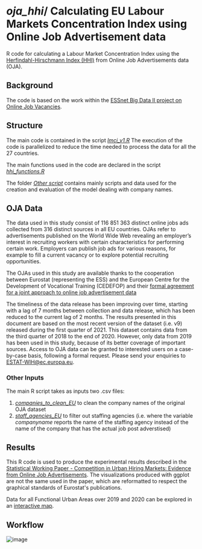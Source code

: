 # _oja_hhi_/ Calculating EU Labour Markets Concentration Index using Online Job Advertisement data

R code for calculating a Labour Market Concentration Index using the [Herfindahl-Hirschmann Index  (HHI)](https://en.wikipedia.org/wiki/Herfindahl%E2%80%93Hirschman_Index) from Online Job Advertisements data (OJA).

## Background

The code is based on the work within the [ESSnet Big Data II project on Online Job Vacancies](https://github.com/OnlineJobVacanciesESSnetBigData/Labour-market-concentration-index-from-CEDEFOP-data). 

## Structure

The main code is contained in the script [_lmci_v1.R_](https://github.com/eurostat/oja_hhi/blob/main/lmci_v1.R) 
The execution of the code is parallelized to reduce the time needed to process the data for all the 27 countries. 

The main functions used in the code are declared in the script [_hhi_functions.R_](https://github.com/eurostat/oja_hhi/blob/main/hhi_functions.R)

The folder [_Other script_](https://github.com/eurostat/oja_hhi/tree/main/Other%20scripts) contains mainly scripts and data used for the creation and evaluation of the model dealing with company names.

## OJA Data
The data used in this study consist of 116 851 363 distinct online jobs ads collected from 316 distinct sources in all EU countries. OJAs refer to advertisements published on the World Wide Web revealing an employer’s interest in recruiting workers with certain characteristics for performing certain work. Employers can publish job ads for various reasons, for example to fill a current vacancy or to explore potential recruiting opportunities. 

The OJAs used in this study are available thanks to the cooperation between Eurostat (representing the ESS) and the European Centre for the Development of Vocational Training (CEDEFOP) and their [formal agreement for a joint approach to online job advertisement data](https://www.cedefop.europa.eu/en/news/cedefop-and-eurostat-formalise-joint-approach-online-job-advertisement-data)

The timeliness of the data release has been improving over time, starting with a lag of 7 months between collection and data release, which has been reduced to the current lag of 2 months. The results presented in this document are based on the most recent version of the dataset (i.e. v9) released during the first quarter of 2021. This dataset contains data from the third quarter of 2018 to the end of 2020. However, only data from 2019 has been used in this study, because of its better coverage of important sources.
Access to OJA data can be granted to interested users on a case-by-case basis, following a formal request. Please send your enquiries to ESTAT-WIH@ec.europa.eu.

### Other Inputs

The main R script takes as inputs two .csv files:
1. [_companies_to_clean_EU_](https://github.com/eurostat/oja_hhi/blob/main/companies_to_clean_EU.csv) to clean the company names of the original OJA dataset
2. [_staff_agencies_EU_](https://github.com/eurostat/oja_hhi/blob/main/staff_agencies_EU.csv) to filter out staffing agencies (i.e. where the variable _companyname_ reports the name of the staffing agency instead of the name of the company that has the actual job post adverstised)

## Results

This R code is used to produce the experimental results described in the [Statistical Working Paper - Competition in Urban Hiring Markets: Evidence from Online Job Advertisements](https://ec.europa.eu/eurostat/publications/statistical-working-papers). The visualizations produced with ggplot are not the same used in the paper, which are reformatted to respect the graphical standards of Eurostat's publications. 

Data for all Functional Urban Areas over 2019 and 2020 can be explored in an [interactive map](https://ec.europa.eu/eurostat/cache/RCI/rcit/lmci.html).

## Workflow

![image](https://user-images.githubusercontent.com/57686282/141802589-c4251dc3-b5a6-4863-80a8-716b15684dd6.png)


